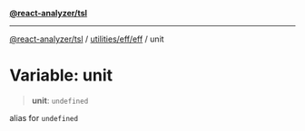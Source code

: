 [**@react-analyzer/tsl**](../../../../README.md)

***

[@react-analyzer/tsl](../../../../README.md) / [utilities/eff/eff](../README.md) / unit

# Variable: unit

> **unit**: `undefined`

alias for `undefined`
